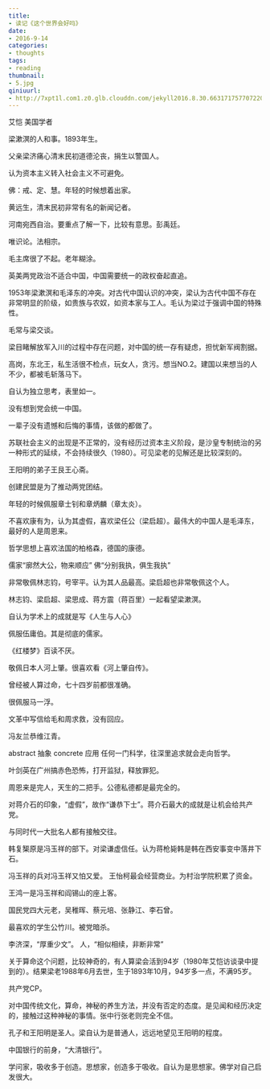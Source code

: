 ```yaml
---
title:
- 读记《这个世界会好吗》
date:
- 2016-9-14
categories:
- thoughts
tags:
- reading
thumbnail:
- 5.jpg
qiniuurl:
- http://7xpt1l.com1.z0.glb.clouddn.com/jekyll2016.8.30.6631717577072201368.jpg
---
```


艾恺  美国学者
<!--more-->

梁漱溟的人和事。1893年生。

父亲梁济痛心清末民初道德沦丧，捐生以警国人。

认为资本主义转入社会主义不可避免。

佛：戒、定、慧。年轻的时候想着出家。

黄远生，清末民初非常有名的新闻记者。

河南宛西自治。要重点了解一下，比较有意思。彭禹廷。

唯识论。法相宗。

毛主席很了不起。老年糊涂。

英美两党政治不适合中国，中国需要统一的政权奋起直追。

1953年梁漱溟和毛泽东的冲突。对古代中国认识的冲突，梁认为古代中国不存在非常明显的阶级，如贵族与农奴，如资本家与工人。毛认为梁过于强调中国的特殊性。

毛常与梁交谈。

梁目睹解放军入川的过程中存在问题，对中国的统一存有疑虑，担忧新军阀割据。

高岗，东北王，私生活很不检点，玩女人，贪污。想当NO.2。建国以来想当的人不少，都被毛斩落马下。

自认为独立思考，表里如一。

没有想到党会统一中国。

一辈子没有遗憾和后悔的事情，该做的都做了。

苏联社会主义的出现是不正常的，没有经历过资本主义阶段，是沙皇专制统治的另一种形式的延续，不会持续很久（1980）。可见梁老的见解还是比较深刻的。

王阳明的弟子王艮王心斋。

创建民盟是为了推动两党团结。

年轻的时候佩服章士钊和章炳麟（章太炎）。

不喜欢康有为，认为其虚假，喜欢梁任公（梁启超）。最伟大的中国人是毛泽东，最好的人是周恩来。

哲学思想上喜欢法国的柏格森，德国的康德。

儒家“廓然大公，物来顺应”
佛“分别我执，俱生我执”

非常敬佩林志钧，号宰平。认为其人品最高。梁启超也非常敬佩这个人。

林志钧、梁启超、梁思成、蒋方震（蒋百里）一起看望梁漱溟。

自认为学术上的成就是写《人生与人心》

佩服伍庸伯。其是彻底的儒家。

《红楼梦》百读不厌。

敬佩日本人河上肇。很喜欢看《河上肇自传》。

曾经被人算过命，七十四岁前都很准确。

很佩服马一浮。

文革中写信给毛和周求救，没有回应。

冯友兰恭维江青。

abstract   抽象  concrete  应用
任何一门科学，往深里追求就会走向哲学。

叶剑英在广州搞赤色恐怖，打开监狱，释放罪犯。

周恩来是完人，天生的二把手。公德私德都是最完全的。

对蒋介石的印象，“虚假”，故作“谦恭下士”。蒋介石最大的成就是让机会给共产党。

与同时代一大批名人都有接触交往。

韩复榘原是冯玉祥的部下。对梁谦虚信任。认为蒋枪毙韩是韩在西安事变中落井下石。

冯玉祥的兵对冯玉祥又怕又爱。
王怡柯最会经营商业。为村治学院积累了资金。

王鸿一是冯玉祥和阎锡山的座上客。

国民党四大元老，吴稚晖、蔡元培、张静江、李石曾。

最喜欢的学生公竹川。被党暗杀。

李济深，“厚重少文”。
人，“相似相续，非断非常”

关于算命这个问题，比较神奇的，有人算梁会活到94岁（1980年艾恺访谈录中提到的）。结果梁老1988年6月去世，生于1893年10月，94岁多一点，不满95岁。

共产党CP。

对中国传统文化，算命，神秘的养生方法，并没有否定的态度。是见闻和经历决定的，接触过这种神秘的事情。张中行张老则完全不信。

孔子和王阳明是圣人。梁自认为是普通人，远远地望见王阳明的程度。

中国银行的前身，“大清银行”。

学问家，吸收多于创造。思想家，创造多于吸收。自认为是思想家。佛学对自己启发很大。